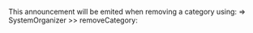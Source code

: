 This announcement will be emited when removing a category using:
=> SystemOrganizer >> removeCategory: